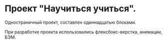 # Проект "Научиться учиться".
Одностраничный проект, составлен одиннадцатью блоками.
<p>При разработке проекта использовались флексбокс-верстка, анимации, БЭМ.</p>
